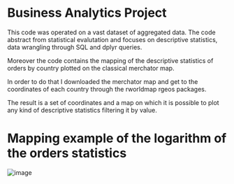 # Business Analytics Project

This code was operated on a vast dataset of aggregated data. The code abstract from statistical evalutation and focuses on descriptive statistics, data wrangling through SQL and dplyr queries.

Moreover the code contains the mapping of the descriptive statistics of orders by country plotted on the classical merchator map.

In order to do that I downloaded the merchator map and get to the coordinates of each country through the rworldmap rgeos packages.

The result is a set of coordinates and a map on which it is possible to plot any kind of descriptive statistics filtering it by value.

# Mapping example of the logarithm of the orders statistics

![image](https://user-images.githubusercontent.com/42472072/52440030-c4613500-2b25-11e9-8b1e-ba8d95066815.png)

